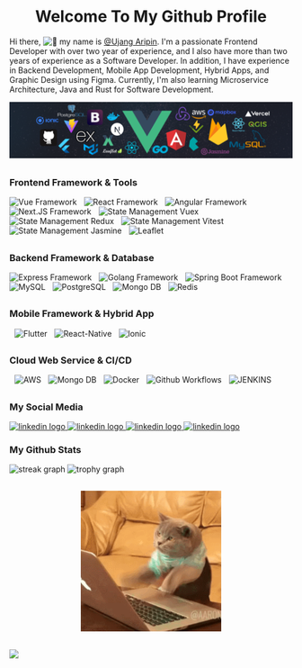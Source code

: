 
<h1 align="center">Welcome To My Github Profile</h1>
<henter code here5>
Hi there, <img src="https://fonts.gstatic.com/s/e/notoemoji/latest/1f44b/512.gif" alt="👋" width="20" height="20">
    my name is <a target="_blank" href="https://ujangaripin24.github.io/">@Ujang Aripin</a>. I'm a passionate Frontend Developer with over two year of experience, and I also have more than two years of experience as a Software Developer. In addition, I have experience in Backend Development, Mobile App Development, Hybrid Apps, and Graphic Design using Figma. Currently, I'm also learning Microservice Architecture, Java and Rust for Software Development.
</h5>

![](./assets/header_.png)

##

<div align="left">
<h3>Frontend Framework & Tools</h3>
  <img title="Vue" src="https://ujangaripin24.github.io/img/icon/Vue.svg" height="25" alt="Vue Framework"  />
  <img width="5" />
  <img title="React" src="https://ujangaripin24.github.io/img/icon/React.svg" height="25" alt="React Framework"  />
  <img width="5" />
  <img title="Angular" src="https://ujangaripin24.github.io/img/icon/Angular.svg" height="25" alt="Angular Framework"  />
  <img width="5" />
  <img title="Next.JS" src="https://ujangaripin24.github.io/img/icon/Next.svg" height="25" alt="Next.JS Framework"  />
    <img width="5" />
  <img title="State Management Vuex" src="https://ujangaripin24.github.io/img/icon/Vuex.svg" height="25" alt="State Management Vuex"  />
  <img width="5" />
  <img title="State Management Redux" src="https://ujangaripin24.github.io/img/icon/Redux.svg" height="25" alt="State Management Redux"  />
  <img width="5" />
  <img title="Unit Testing Vitest" src="https://ujangaripin24.github.io/img/icon/Vitest.svg" height="25" alt="State Management Vitest"  />
  <img width="5" />
  <img title="Unit Testing Jasmine" src="https://ujangaripin24.github.io/img/icon/Jasmine.svg" height="25" alt="State Management Jasmine"  />
  <img width="5" />
  <img title=" Leaflet" src="https://ujangaripin24.github.io/img/icon/Leaflet.svg" height="25" alt="Leaflet"  />
  <img width="5" />
</div>

##

<div align="left">
<h3>Backend Framework & Database</h3>
  <img title="Express" src="https://ujangaripin24.github.io/img/icon/Express.svg" height="25" alt="Express Framework"  />
  <img width="5" />
  <img title="Golang" src="https://ujangaripin24.github.io/img/icon/Golang.svg" height="25" alt="Golang Framework"  />
  <img width="5" />
  <img title="Spring Boot" src="https://ujangaripin24.github.io/img/icon/Spring-Boot.svg" height="25" alt="Spring Boot Framework"  />
    <img width="5" />
  <img title="MySQL" src="https://ujangaripin24.github.io/img/icon/My-SQL.svg" height="25" alt="MySQL"  />
  <img width="5" />
  <img title="PostgreSQL" src="https://ujangaripin24.github.io/img/icon/PostGIS.svg" height="25" alt="PostgreSQL"  />
  <img width="5" />
  <img title="Mongo DB" src="https://ujangaripin24.github.io/img/icon/Mongodb.svg" height="25" alt="Mongo DB"  />
  <img width="5" />
  <img title="Redis" src="https://ujangaripin24.github.io/img/icon/REDIS.svg" height="25" alt="Redis"  />
</div>

##

<div align="left">
<h3>Mobile Framework & Hybrid App</h3>
  <img width="5" />
  <img title="Flutter" src="https://ujangaripin24.github.io/img/icon/Flutter.svg" height="25" alt="Flutter"  />
  <img width="5" />
  <img title="React-Native" src="https://ujangaripin24.github.io/img/icon/React-Native.svg" height="25" alt="React-Native"  />
  <img width="5" />
  <img title="Ionic" src="https://ujangaripin24.github.io/img/icon/Ionic.svg" height="25" alt="Ionic"  />
</div>

##

<div align="left">
<h3>Cloud Web Service & CI/CD</h3>
  <img width="5" />
  <img title="AWS" src="https://ujangaripin24.github.io/img/icon/AWS.svg" height="25" alt="AWS"  />
  <img width="5" />
  <img title="Mongo DB" src="https://ujangaripin24.github.io/img/icon/MINIO.svg" height="25" alt="Mongo DB"  />
  <img width="5" />
  <img title="Docker" src="https://ujangaripin24.github.io/img/icon/Docker.svg" height="25" alt="Docker"  />
  <img width="5" />
  <img title="Github Workflows" src="https://ujangaripin24.github.io/img/icon/Github.svg" height="25" alt="Github Workflows"  />
  <img width="5" />
  <img title="JENKINS" src="https://ujangaripin24.github.io/img/icon/JENKINS.svg" height="25" alt="JENKINS"  />
</div>

##

<div align="left">
<h3>My Social Media</h3>
<a target="_blank" href="https://linkedin.com/in/ujang-aripin-a80107237">
  <img src="https://img.shields.io/static/v1?message=LinkedIn&logo=linkedin&label=&color=0077B5&logoColor=white&labelColor=&style=for-the-badge" height="25" alt="linkedin logo"  />
</a>
<a target="_blank" href="https://ujangaripin24.github.io/">
  <img src="https://img.shields.io/static/v1?message=Github&logo=Github&label=&color=36454F&logoColor=white&labelColor=&style=for-the-badge" height="25" alt="linkedin logo"  />
</a>
<a target="_blank" href="https://instagram.com/aripin_2401">
  <img src="https://img.shields.io/static/v1?message=Instagram&logo=Instagram&label=&color=fa7e1e&logoColor=white&labelColor=&style=for-the-badge" height="25" alt="linkedin logo"  />
</a>
<a target="_blank" href="https://facebook.com/aripin.p.18">
  <img src="https://img.shields.io/static/v1?message=Facebook&logo=Facebook&label=&color=1877F2&logoColor=white&labelColor=&style=for-the-badge" height="25" alt="linkedin logo"  />
</a>
</div>

###

<div align="left">
<h3>My Github Stats</h3>
  <img src="https://streak-stats.demolab.com?user=ujangaripin24&locale=en&mode=daily&theme=dracula&hide_border=false&border_radius=5&order=3" height="150" alt="streak graph"  />
  <img src="https://github-profile-trophy.vercel.app?username=ujangaripin24&theme=dracula&column=-1&row=1&margin-w=8&margin-h=8&no-bg=false&no-frame=false&order=4" height="150" alt="trophy graph"  />
</div>

##

<div align="center">
  <img src="./assets/2GU.gif" width="250" height="250" />
</div>

##

[![](https://capsule-render.vercel.app/api?type=waving&color=306998&height=120&section=footer)](https://capsule-render.vercel.app/api?type=waving&color=00008B&height=120&section=footer)
